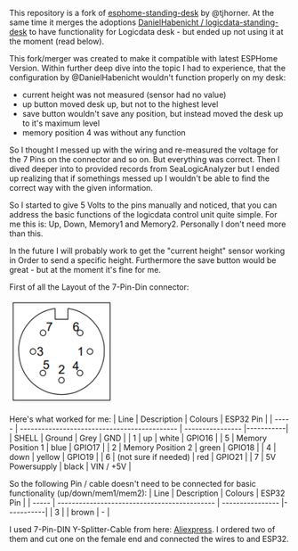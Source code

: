 This repository is a fork of [esphome-standing-desk](https://github.com/tjhorner/esphome-standing-desk) by @tjhorner.
At the same time it merges the adoptions [DanielHabenicht / logicdata-standing-desk](https://github.com/DanielHabenicht/logicdata-standing-desk/tree/main) to have functionality for Logicdata desk - but ended up not using it at the moment (read below). 

This fork/merger was created to make it compatible with latest ESPHome Version. 
Within further deep dive into the topic I had to experience, that the configuration by @DanielHabenicht wouldn't function properly on my desk: 
- current height was not measured (sensor had no value)
- up button moved desk up, but not to the highest level
- save button wouldn't save any position, but instead moved the desk up to it's maximum level
- memory position 4 was without any function

So I thought I messed up with the wiring and re-measured the voltage for the 7 Pins on the connector and so on. But everything was correct. Then I dived deeper into to provided records from SeaLogicAnalyzer but I ended up realizing that if somethings messed up I wouldn't be able to find the correct way with the given information. 

So I started to give 5 Volts to the pins manually and noticed, that you can address the basic functions of the logicdata control unit quite simple. For me this is: 
Up, Down, Memory1 and Memory2. Personally I don't need more than this. 

In the future I will probably work to get the "current height" sensor working in Order to send a specific height. Furthermore the save button would be great - but at the moment it's fine for me.  

First of all the Layout of the 7-Pin-Din connector:

![7-Pin-Din connector](https://github.com/RoMaTiX99/esphome-standing-desk/blob/master/LOGICDATA_7-PIN_Connector_Handset.png)


Here's what worked for me: 
| Line  | Description                                  | Colours          | ESP32 Pin |
| ----- | -------------------------------------------- | ---------------- |-----------|
| SHELL | Ground                                       | Grey             | GND       |
| 1     | up                                           | white            | GPIO16    |
| 5     | Memory Position 1                            | blue             | GPIO17    |
| 2     | Memory Position 2                            | green            | GPIO18    |
| 4     | down                                         | yellow           | GPIO19    |
| 6     | (not sure if needed)                         | red              | GPIO21    |
| 7     | 5V Powersupply                               | black            | VIN / +5V |


So the following Pin / cable doesn't need to be connected for basic functionality (up/down/mem1/mem2):
| Line  | Description                                  | Colours          | ESP32 Pin |
| ----- | -------------------------------------------- | ---------------- |-----------|
| 3     |                                              | brown            | -         |

I used 7-Pin-DIN Y-Splitter-Cable from here: [Aliexpress](https://de.aliexpress.com/item/1005003269764721.html?spm=a2g0o.order_list.order_list_main.5.61e95c5fDRpzA4&gatewayAdapt=glo2deu).
I ordered two of them and cut one on the female end and connected the wires to and ESP32. 

